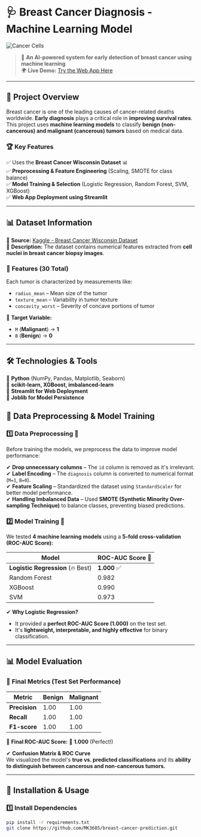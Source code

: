 # 🩺 Breast Cancer Diagnosis - Machine Learning Model  

![Cancer Cells](https://images.newscientist.com/wp-content/uploads/2019/06/06165424/c0462719-cervical_cancer_cell_sem-spl.jpg?width=837)  

> 🚀 **An AI-powered system for early detection of breast cancer using machine learning**  
> 🌍 **Live Demo:** [Try the Web App Here](https://breast-cancer-prediction-healthcare.streamlit.app/)  

---

## 📖 Project Overview  
Breast cancer is one of the leading causes of cancer-related deaths worldwide. **Early diagnosis** plays a critical role in **improving survival rates**. This project uses **machine learning models** to classify **benign (non-cancerous) and malignant (cancerous) tumors** based on medical data.  

### 🏆 **Key Features**  
✅ Uses the **Breast Cancer Wisconsin Dataset** 📊  
✅ **Preprocessing & Feature Engineering** (Scaling, SMOTE for class balance)  
✅ **Model Training & Selection** (Logistic Regression, Random Forest, SVM, XGBoost)  
✅ **Web App Deployment using Streamlit**  

---

## 📊 Dataset Information  
📌 **Source:** [Kaggle - Breast Cancer Wisconsin Dataset](https://www.kaggle.com/datasets/uciml/breast-cancer-wisconsin-data)  
📌 **Description:** The dataset contains numerical features extracted from **cell nuclei in breast cancer biopsy images**.  

### 📜 **Features (30 Total)**
Each tumor is characterized by measurements like:  
- `radius_mean` – Mean size of the tumor  
- `texture_mean` – Variability in tumor texture  
- `concavity_worst` – Severity of concave portions of tumor  

📌 **Target Variable:**  
- `M` (**Malignant**) → **1**  
- `B` (**Benign**) → **0**  


---

## 🛠️ Technologies & Tools  
🔹 **Python** (NumPy, Pandas, Matplotlib, Seaborn)  
🔹 **scikit-learn, XGBoost, imbalanced-learn**  
🔹 **Streamlit for Web Deployment**  
🔹 **Joblib for Model Persistence**  

## 🧪 Data Preprocessing & Model Training  

### 1️⃣ **Data Preprocessing** 🧼  
Before training the models, we preprocess the data to improve model performance:  

✔ **Drop unnecessary columns** – The `id` column is removed as it's irrelevant.  
✔ **Label Encoding** – The `diagnosis` column is converted to numerical format (`M=1`, `B=0`).  
✔ **Feature Scaling** – Standardized the dataset using `StandardScaler` for better model performance.  
✔ **Handling Imbalanced Data** – Used **SMOTE (Synthetic Minority Over-sampling Technique)** to balance classes, preventing biased predictions.  

### 2️⃣ **Model Training** 🎯  
We tested **4 machine learning models** using a **5-fold cross-validation (ROC-AUC Score):**  

| Model                  | ROC-AUC Score 🎯 |
|------------------------|-----------------|
| **Logistic Regression** (🔥 Best) | **1.000** ✅ |
| Random Forest         | 0.982 |
| XGBoost              | 0.990 |
| SVM                  | 0.973 |

✔ **Why Logistic Regression?**  
- It provided a **perfect ROC-AUC Score (1.000)** on the test set.  
- It's **lightweight, interpretable, and highly effective** for binary classification.  

---

## 📊 Model Evaluation  
### 📌 **Final Metrics (Test Set Performance)**
| Metric     | Benign | Malignant |
|------------|--------|-----------|
| **Precision**  | 1.00   | 1.00      |
| **Recall**     | 1.00   | 1.00      |
| **F1-score**   | 1.00   | 1.00      |

📌 **Final ROC-AUC Score:** 🎯 **1.000** (Perfect!)  

✔ **Confusion Matrix & ROC Curve**  
We visualized the model's **true vs. predicted classifications** and its **ability to distinguish between cancerous and non-cancerous tumors.**  

---

## 🚀 Installation & Usage  
### 1️⃣ Install Dependencies  
```bash
pip install -r requirements.txt
git clone https://github.com/MK3685/breast-cancer-prediction.git

